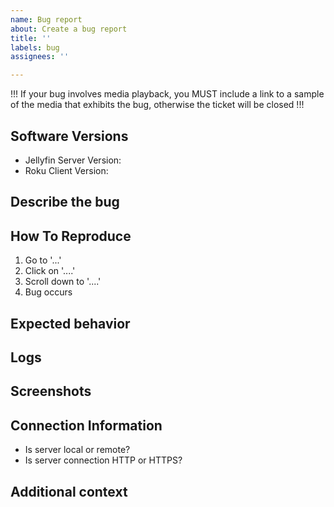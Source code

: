 ```yaml
---
name: Bug report
about: Create a bug report
title: ''
labels: bug
assignees: ''

---
```


!!! If your bug involves media playback, you MUST include a link to a sample of the media that exhibits the bug, otherwise the ticket will be closed !!!

## Software Versions

- Jellyfin Server Version:  
- Roku Client Version:  

## Describe the bug
<!-- A clear and concise description of what the bug is. -->

## How To Reproduce
<!-- Steps to reproduce the behavior: -->
1. Go to '...'
2. Click on '....'
3. Scroll down to '....'
4. Bug occurs

## Expected behavior
<!-- A clear and concise description of what you expected to happen. -->

## Logs
<!-- Please paste any log errors. -->

## Screenshots
<!-- If applicable, add screenshots to help explain your problem. -->

## Connection Information

- Is server local or remote?
- Is server connection HTTP or HTTPS?

## Additional context
<!-- Add any other context about the problem here. -->
